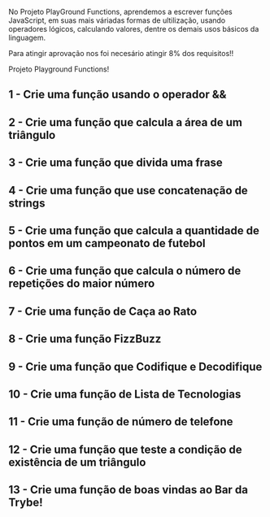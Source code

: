 No Projeto PlayGround Functions, aprendemos a escrever funções JavaScript, em suas mais váriadas formas de ultilização, usando operadores lógicos, calculando valores, dentre os demais usos básicos da linguagem.

Para atingir aprovação nos foi necesário atingir 8% dos requisitos!!

Projeto Playground Functions!

## 1 - Crie uma função usando o operador &&
## 2 - Crie uma função que calcula a área de um triângulo
## 3 - Crie uma função que divida uma frase
## 4 - Crie uma função que use concatenação de strings
## 5 - Crie uma função que calcula a quantidade de pontos em um campeonato de futebol
## 6 - Crie uma função que calcula o número de repetições do maior número
## 7 - Crie uma função de Caça ao Rato
## 8 - Crie uma função FizzBuzz
## 9 - Crie uma função que Codifique e Decodifique
## 10 - Crie uma função de Lista de Tecnologias
## 11 - Crie uma função de número de telefone
## 12 - Crie uma função que teste a condição de existência de um triângulo
## 13 - Crie uma função de boas vindas ao Bar da Trybe!
